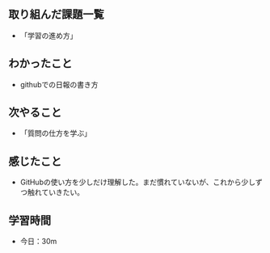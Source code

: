 ## 取り組んだ課題一覧
- 「学習の進め方」
## わかったこと
- githubでの日報の書き方
## 次やること
- 「質問の仕方を学ぶ」
## 感じたこと
- GitHubの使い方を少しだけ理解した。まだ慣れていないが、これから少しずつ触れていきたい。
## 学習時間
- 今日：30m
